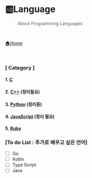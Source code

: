 # 🆎Language

> About Programming Languages

<br>

[🏠Home](https://github.com/batboy118/Study_Note)

<br>

### [ Category ]

#### 1. [C](C/README.md)

#### 2. [C++](C++/README.md) (정리필요)

#### 3. [Python](Python/README.md) (정리중)

#### 4. [JavaScript](JavaScript/README.md) (정리 필요)

#### 5. [Ruby](Ruby/README.md)



### [To do List : 추가로 배우고 싶은 언어]

- [ ] Go
- [ ] Kotlin
- [ ] Type Script
- [ ] Java
